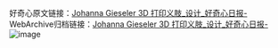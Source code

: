 好奇心原文链接：[Johanna Gieseler 3D 打印义肢_设计_好奇心日报-](https://www.qdaily.com/articles/7894.html)
WebArchive归档链接：[Johanna Gieseler 3D 打印义肢_设计_好奇心日报-](http://web.archive.org/web/20190623173105/https://www.qdaily.com/articles/7894.html)
![image](http://ww3.sinaimg.cn/large/007d5XDply1g3wk2jbvzzj30u03y8gxk)